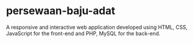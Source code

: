 # persewaan-baju-adat
A responsive and interactive web application developed using HTML, CSS, JavaScript for the front-end and PHP, MySQL for the back-end.

